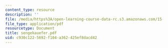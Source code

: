 ```yaml
---
content_type: resource
description: ''
file: /media/https%3A/open-learning-course-data-rc.s3.amazonaws.com/15-974-leadership-lab-spring-2003/c930c1225692f104a362425ef8dacd42_sengekauefer.pdf
file_type: application/pdf
resourcetype: Document
title: sengekauefer.pdf
uid: c930c122-5692-f104-a362-425ef8dacd42
---
```

